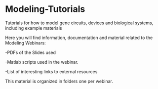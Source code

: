 # Modeling-Tutorials
Tutorials for how to model gene circuits, devices and biological systems, including example materials

Here you will find information, documentation and material related to the Modeling Webinars:

-PDFs of the Slides used

-Matlab scripts used in the webinar.

-List of interesting links to external resources

This material is organized in folders one per webinar.

